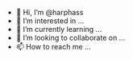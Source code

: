- 👋 Hi, I’m @harphass
- 👀 I’m interested in ...
- 🌱 I’m currently learning ...
- 💞️ I’m looking to collaborate on ...
- 📫 How to reach me ...

<!---
harphass/harphass is a ✨ special ✨ repository because its `README.md` (this file) appears on your GitHub profile.
You can click the Preview link to take a look at your changes.
--->
